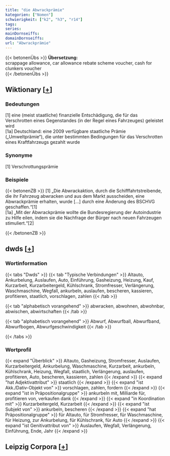 ```yaml
---
title: "die Abwrackprämie"
kategorien: ["Nomen"]
schwierigkeit: ["k2", "h3", "r14"]
tags:
series:
mainDornseiffs:
domainDornseiffs:
url: "Abwrackprämie"
---
```


{{< betonenÜbs >}}
**Übersetzung:**  
scrappage allowance, car allowance rebate scheme  voucher, cash for clunkers voucher  
{{< /betonenÜbs >}}

## Wiktionary [[+](https://de.wiktionary.org/wiki/Abwrackprämie)]

### Bedeutungen
[1] eine (meist staatliche) finanzielle Entschädigung, die für das Verschrotten eines Gegenstandes (in der Regel eines Fahrzeuges) geleistet wird  
[1a] Deutschland: eine 2009 verfügbare staatliche Prämie („Umweltprämie“), die unter bestimmten Bedingungen für das Verschrotten eines Kraftfahrzeugs gezahlt wurde  

### Synonyme
[1] Verschrottungsprämie  

### Beispiele
{{< betonenZB >}}
[1] „Die Abwrackaktion, durch die Schifffahrtstreibende, die ihr Fahrzeug abwracken und aus dem Markt ausscheiden, eine Abwrackprämie erhalten, wurde […] durch eine Änderung des BSCHVG geschaffen.“[1]  
[1a] „Mit der Abwrackprämie wollte die Bundesregierung der Autoindustrie zu Hilfe eilen, indem sie die Nachfrage der Bürger nach neuen Fahrzeugen stimuliert.“[2]  

{{< /betonenZB >}}


## dwds [[+](https://www.dwds.de/wb/Abwrackprämie)]

### Wortinformation
{{< tabs "Dwds" >}}
{{< tab "Typische Verbindungen" >}}
Altauto, Ankurbelung, Auslaufen, Auto, Einführung, Gasheizung, Heizung, Kauf, Kurzarbeit, Kurzarbeitergeld, Kühlschrank, Stromfresser, Verlängerung, Waschmaschine, Wegfall, ankurbeln, auslaufen, bescheren, kassieren, profitieren, staatlich, vorschlagen, zahlen
{{< /tab >}}

{{< tab "alphabetisch vorangehend" >}}
abwracken, abwohnen, abwohnbar, abwischen, abwirtschaften
{{< /tab >}}

{{< tab "alphabetisch vorangehend" >}}
Abwurf, Abwurfball, Abwurfband, Abwurfbogen, Abwurfgeschwindigkeit
{{< /tab >}}

{{< /tabs >}}

### Wortprofil
{{< expand "Überblick" >}} Altauto, Gasheizung, Stromfresser, Auslaufen, Kurzarbeitergeld, Ankurbelung, Waschmaschine, Kurzarbeit, ankurbeln, Kühlschrank, Heizung, Wegfall, staatlich, Verlängerung, auslaufen, profitieren, Auto, bescheren, kassieren, zahlen {{< /expand >}}
{{< expand "hat Adjektivattribut" >}} staatlich {{< /expand >}}
{{< expand "ist Akk./Dativ-Objekt von" >}} vorschlagen, zahlen, fordern {{< /expand >}}
{{< expand "ist in Präpositionalgruppe" >}} ankurbeln mit, Milliarde für, profitieren von, verkaufen dank {{< /expand >}}
{{< expand "in Koordination mit" >}} Kurzarbeitergeld, Kurzarbeit {{< /expand >}}
{{< expand "ist Subjekt von" >}} ankurbeln, bescheren {{< /expand >}}
{{< expand "hat Präpositionalgruppe" >}} für Altauto, für Stromfresser, für Waschmaschine, für Heizung, zur Ankurbelung, für Kühlschrank, für Auto {{< /expand >}}
{{< expand "ist Genitivattribut von" >}} Auslaufen, Wegfall, Verlängerung, Einführung, Ende, Jahr {{< /expand >}}

## Leipzig Corpora [[+](https://corpora.uni-leipzig.de/en/res?word=Abwrackprämie&corpusId=deu_newscrawl-public_2018)]

